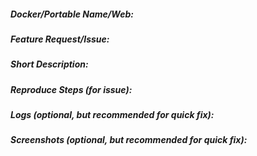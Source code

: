 ##### Docker/Portable Name/Web:

##### Feature Request/Issue:

##### Short Description:

##### Reproduce Steps (for issue):

##### Logs (optional, but recommended for quick fix):

##### Screenshots (optional, but recommended for quick fix):
